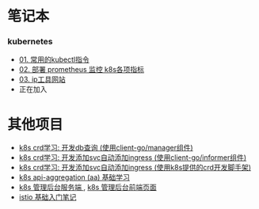 # 笔记本

### kubernetes

* <a href="post/01.ctl-log/readme.md" target="_blank"> 01. 常用的kubectl指令 </a>
* <a href="post/01.prometheus-monitor/prometheus 监控 k8s.md" target="_blank"> 02. 部署 prometheus 监控 k8s各项指标 </a>
* <a href="post/03.ip.md" target="_blank">03. ip工具网站 </a>
* 正在加入

# 其他项目

* <a href="https://github.com/boyfoo/crd-dbcore" target="_blank"> k8s crd学习: 开发db查询 (使用client-go/manager组件)  </a>
* <a href="https://github.com/boyfoo/k8s-addingress-with-informer" target="_blank"> k8s crd学习: 开发添加svc自动添加ingress (使用client-go/informer组件)  </a>
* <a href="https://github.com/boyfoo/k8s-addingress-with-crd" target="_blank"> k8s crd学习: 开发添加svc自动添加ingress (使用k8s提供的crd开发脚手架)  </a>
* <a href="https://github.com/boyfoo/k8s-aa-basis" target="_blank"> k8s api-aggregation (aa) 基础学习 </a>
* <a href="https://github.com/boyfoo/k8s-system-service" target="_blank"> k8s 管理后台服务端 </a> , <a href="https://github.com/boyfoo/k8s-system-web" target="_blank"> k8s 管理后台前端页面 </a> 
* <a href="https://github.com/boyfoo/istio-started" target="_blank"> istio 基础入门笔记 </a>
